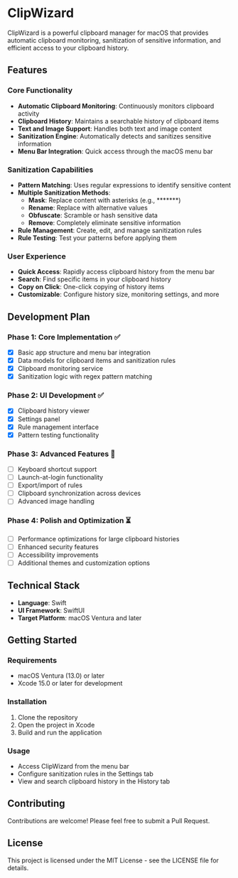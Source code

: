 # ClipWizard

ClipWizard is a powerful clipboard manager for macOS that provides automatic clipboard monitoring, sanitization of sensitive information, and efficient access to your clipboard history.

## Features

### Core Functionality
- **Automatic Clipboard Monitoring**: Continuously monitors clipboard activity
- **Clipboard History**: Maintains a searchable history of clipboard items
- **Text and Image Support**: Handles both text and image content
- **Sanitization Engine**: Automatically detects and sanitizes sensitive information
- **Menu Bar Integration**: Quick access through the macOS menu bar

### Sanitization Capabilities
- **Pattern Matching**: Uses regular expressions to identify sensitive content
- **Multiple Sanitization Methods**:
  - **Mask**: Replace content with asterisks (e.g., *******)
  - **Rename**: Replace with alternative values
  - **Obfuscate**: Scramble or hash sensitive data
  - **Remove**: Completely eliminate sensitive information
- **Rule Management**: Create, edit, and manage sanitization rules
- **Rule Testing**: Test your patterns before applying them

### User Experience
- **Quick Access**: Rapidly access clipboard history from the menu bar
- **Search**: Find specific items in your clipboard history
- **Copy on Click**: One-click copying of history items
- **Customizable**: Configure history size, monitoring settings, and more

## Development Plan

### Phase 1: Core Implementation ✅
- [x] Basic app structure and menu bar integration
- [x] Data models for clipboard items and sanitization rules
- [x] Clipboard monitoring service
- [x] Sanitization logic with regex pattern matching

### Phase 2: UI Development ✅
- [x] Clipboard history viewer
- [x] Settings panel
- [x] Rule management interface
- [x] Pattern testing functionality

### Phase 3: Advanced Features 🔄
- [ ] Keyboard shortcut support
- [ ] Launch-at-login functionality
- [ ] Export/import of rules
- [ ] Clipboard synchronization across devices
- [ ] Advanced image handling

### Phase 4: Polish and Optimization ⏳
- [ ] Performance optimizations for large clipboard histories
- [ ] Enhanced security features
- [ ] Accessibility improvements
- [ ] Additional themes and customization options

## Technical Stack

- **Language**: Swift
- **UI Framework**: SwiftUI
- **Target Platform**: macOS Ventura and later

## Getting Started

### Requirements
- macOS Ventura (13.0) or later
- Xcode 15.0 or later for development

### Installation
1. Clone the repository
2. Open the project in Xcode
3. Build and run the application

### Usage
- Access ClipWizard from the menu bar
- Configure sanitization rules in the Settings tab
- View and search clipboard history in the History tab

## Contributing

Contributions are welcome! Please feel free to submit a Pull Request.

## License

This project is licensed under the MIT License - see the LICENSE file for details.
